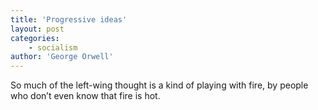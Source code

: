 ```yaml
---
title: 'Progressive ideas'
layout: post
categories:
    - socialism
author: 'George Orwell'
---
```


So much of the left-wing thought is a kind of playing with fire, by people who don’t even know that fire is hot.
